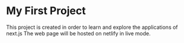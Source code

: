 # My First Project
This project is created in order to learn and explore the applications of next.js
The web page will be hosted on netlify in live mode.